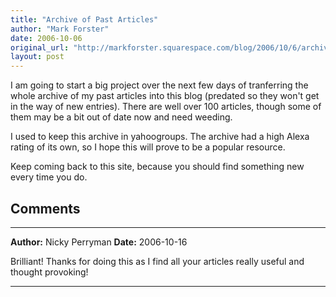 ```yaml
---
title: "Archive of Past Articles"
author: "Mark Forster"
date: 2006-10-06
original_url: "http://markforster.squarespace.com/blog/2006/10/6/archive-of-past-articles.html"
layout: post
---
```


I am going to start a big project over the next few days of tranferring the whole archive of my past articles into this blog (predated so they won't get in the way of new entries). There are well over 100 articles, though some of them may be a bit out of date now and need weeding.

I used to keep this archive in yahoogroups. The archive had a high Alexa rating of its own, so I hope this will prove to be a popular resource.

Keep coming back to this site, because you should find something new every time you do.


## Comments

---

**Author:** Nicky Perryman
**Date:** 2006-10-16

Brilliant! Thanks for doing this as I find all your articles really useful and thought provoking!

---
